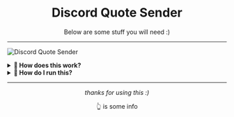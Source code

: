 <h1 align="center">Discord Quote Sender</h1>
<p align="center">Below are some stuff you will need :)</p>

---

![Discord Quote Sender](path/to/image.png)

<details>
  <summary><strong>💭 How does this work?</strong></summary>
  <ul>
    <li>You have to edit the Webhook URL in <a href="https://github.com/Epicinver/Discord-Quote-Sender/blob/main/source/quotesender.py"><code>source/quotesender.py</code></a></li>
    <li>You customize your quotes</li>
    <li>The sender runs in a loop to the webhook and dispatches quotes at timed intervals</li>
    <li>You can tweak the timer duration</li>
    <li>Closing the sender stops the loop</li>
  </ul>
</details>

<details>
  <summary><strong>🚀 How do I run this?</strong></summary>
  <ul>
    <li>Download the files in <a href="https://github.com/Epicinver/Discord-Quote-Sender/blob/main/source/"><code>source/</code></a></li>
    <li>Make sure <a href="https://python.org"><code>Python</code></a> is installed (plus any <a href="https://github.com/Epicinver/Discord-Quote-Sender/blob/main/source/requirements.txt"><code>dependencies</code></a>)</li>
    <li>Run it locally, or deploy to a <a href="https://aws.amazon.com/"><code>cloud service</code></a> for eternal quote spam</li>
  </ul>
</details>

---

<p align="center"><em>thanks for using this :)</em></p>
<p align="center">                                           👆 is some info</p>
